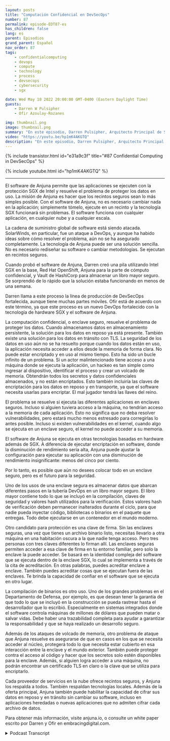 ```yaml
---
layout: posts
title: "Computación Confidencial en DevSecOps"
number: 87
permalink: episode-EDT87-es
has_children: false
lang: es
parent: Episodios
grand_parent: Español
nav_order: 87
tags:
    - confidentialcomputing
    - devops
    - compute
    - technology
    - process
    - devsecops
    - cybersecurity
    - sgx

date: Wed May 18 2022 20:00:00 GMT-0400 (Eastern Daylight Time)
guests:
    - Darren W Pulsipher
    - Ofir Azoulay-Rozanes

img: thumbnail.png
image: thumbnail.png
summary: "En este episodio, Darren Pulsipher, Arquitecto Principal de Soluciones de Intel, y Ofir Azoulay-Rozanes, Director de Gestión de Productos de Anjuna, discuten las soluciones de Anjuna para la computación confidencial en el ciclo de vida del DevOps."
video: "https://youtu.be/hp1mK4AKGTQ"
description: "En este episodio, Darren Pulsipher, Arquitecto Principal de Soluciones de Intel, y Ofir Azoulay-Rozanes, Director de Gestión de Productos de Anjuna, discuten las soluciones de Anjuna para la computación confidencial en el ciclo de vida del DevOps."
---
```


<div>
{% include transistor.html id="e31a9c3f" title="#87 Confidential Computing in DevSecOps" %}

{% include youtube.html id="hp1mK4AKGTQ" %}
</div>

---

El software de Anjuna permite que las aplicaciones se ejecuten con la protección SGX de Intel y resuelve el problema de proteger los datos en uso. La misión de Anjuna es hacer que los recintos seguros sean lo más simples posible. Con el software de Anjuna, no es necesario cambiar nada en la aplicación; simplemente tómelo, ejecute en un recinto y la tecnología SGX funcionará sin problemas. El software funciona con cualquier aplicación, en cualquier nube y a cualquier escala.

La cadena de suministro global de software está siendo atacada. SolarWinds, en particular, fue un ataque a DevOps, y aunque ha habido ideas sobre cómo resolver el problema, aún no se ha asegurado completamente. La tecnología de Anjuna puede ser una solución sencilla. No es necesario rediseñar su software o cambiar metodologías. Se ejecutan en recintos seguros.

Cuando probó el software de Anjuna, Darren creó una pila utilizando Intel SGX en la base, Red Hat OpenShift, Anjuna para la parte de cómputo confidencial, y Vault de HashiCorp para almacenar un libro mayor seguro. Se sorprendió de lo rápido que la solución estaba funcionando en menos de una semana.

Darren llama a este proceso la línea de producción de DevSecOps fortalecida, aunque tiene muchas partes móviles. Ofir está de acuerdo con este término, ya que este proceso es un nuevo DevOps fortalecido con la tecnología de hardware SGX y el software de Anjuna.

La computación confidencial, o enclave seguro, resuelve el problema de proteger los datos. Cuando almacenamos datos en almacenamiento persistente, la solución para los datos en reposo ya está presente. También existe una solución para los datos en tránsito con TLS. La seguridad de los datos en uso aún no se ha resuelto porque cuando los datos están en uso, la aplicación necesita acceder a ellos desde la memoria de forma clara. No puede estar encriptado y en uso al mismo tiempo. Esto ha sido un bucle infinito de un problema. Si un actor malintencionado tiene acceso a una máquina donde se ejecuta la aplicación, un hackeo es tan simple como ingresar al dispositivo, identificar el proceso y crear un volcado de memoria. Obtendrán todos los secretos y datos confidenciales almacenados, y no están encriptados. Esto también incluiría las claves de encriptación para los datos en reposo y en transporte, ya que el software necesita usarlas para encriptar. El mal jugador tendrá las llaves del reino.

El problema se resuelve si ejecuta las diferentes aplicaciones en enclaves seguros. Incluso si alguien tuviera acceso a la máquina, no tendrían acceso a la memoria de cada aplicación. Esto no significa que no deba resolver vulnerabilidades, pero estará mucho menos estresado para corregirlas lo antes posible. Incluso si existen vulnerabilidades en el kernel, cuando algo se ejecuta en un enclave seguro, el kernel no puede acceder a su memoria.

El software de Anjuna se ejecuta en otras tecnologías basadas en hardware además de SGX. A diferencia de ejecutar encriptación en software, donde la disminución de rendimiento sería alta, Anjuna puede ajustar la configuración para ejecutar su aplicación con una disminución de rendimiento insignificante: menos del cinco por ciento.

Por lo tanto, es posible que aún no desees colocar todo en un enclave seguro, pero es el futuro para la seguridad.

Uno de los usos de una enclave segura es almacenar datos que abarcan diferentes pasos en la tubería DevOps en un libro mayor seguro. El libro mayor contiene todo lo que se incluyó en la compilación, claves de seguridad y valores hash utilizados para la verificación. Estos valores hash de verificación deben permanecer inalterados durante el ciclo, para que nadie pueda inyectar código, bibliotecas o binarios en el paquete que entregas. Todo debe ejecutarse en un contenedor en el mundo moderno.

Otro candidato para protección es una clave de firma. Sin las enclaves seguras, una vez que tienes un archivo binario listo, necesitas llevarlo a otra máquina en una habitación oscura a la que nadie tenga acceso. Pero tres personas con tres claves diferentes lo firman allí. Las enclaves seguras permiten acceder a esa clave de firma en tu entorno familiar, pero solo la enclave la puede acceder. Se basará en la identidad compleja del software que se ejecuta dentro de la enclave SGX, lo cual se implementa a través de la cita de acreditación. En otras palabras, puedes acreditar enclave a enclave. También puedes acreditar cosas que se ejecutan fuera de las enclaves. Te brinda la capacidad de confiar en el software que se ejecuta en otro lugar.

La compilación de binarios es otro uso. Uno de los grandes problemas en el Departamento de Defensa, por ejemplo, es que desean tener la garantía de que todo lo que se incluyó en la construcción se pueda rastrear hasta el desarrollador que lo escribió. Especialmente en sistemas integrados donde el software controla máquinas de millones de dólares que pueden matar o salvar vidas. Debe haber una trazabilidad completa para ayudar a garantizar la responsabilidad y que se haya realizado un desarrollo seguro.

Además de los ataques de volcado de memoria, otro problema de ataque que Anjuna resuelve es asegurarse de que en casos en los que se necesita acceder al núcleo, protegerá todo lo que necesita estar cubierto en esa interacción entre la enclave y el mundo exterior. También puede proteger contra el acceso al código y hacer que los secretos solo estén disponibles para la enclave. Además, si alguien logra acceder a una máquina, no podrán encontrar un certificado TLS en claro o la clave que se utiliza para encriptarlo.

Cada proveedor de servicios en la nube ofrece recintos seguros, y Anjuna los respalda a todos. También respaldan tecnologías locales. Además de la oferta principal, Anjuna también puede habilitar la capacidad de cifrar sus datos en reposo y en tránsito sin cambiar su software, incluso en aplicaciones heredadas o nuevas aplicaciones que no admiten cifrar cada archivo de datos.

Para obtener más información, visite anjuna.io, o consulte un white paper escrito por Darren y Ofir en embracingdigital.com.



<details>
<summary> Podcast Transcript </summary>

<p></p>

</details>
